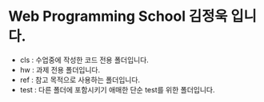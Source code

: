# Web Programming School 김정욱 입니다.

+ cls : 수업중에 작성한 코드 전용 폴더입니다.
+ hw : 과제 전용 폴더입니다. 
+ ref : 참고 목적으로 사용하는 폴더입니다.
+ test : 다른 폴더에 포함시키기 애매한 단순 test를 위한 폴더입니다.

